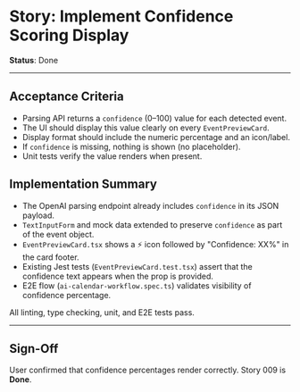# Story: Implement Confidence Scoring Display

**Status**: Done

---

## Acceptance Criteria

- Parsing API returns a `confidence` (0–100) value for each detected event.
- The UI should display this value clearly on every `EventPreviewCard`.
- Display format should include the numeric percentage and an icon/label.
- If `confidence` is missing, nothing is shown (no placeholder).
- Unit tests verify the value renders when present.

## Implementation Summary

- The OpenAI parsing endpoint already includes `confidence` in its JSON payload.
- `TextInputForm` and mock data extended to preserve `confidence` as part of the event object.
- `EventPreviewCard.tsx` shows a ⚡ icon followed by "Confidence: XX%" in the card footer.
- Existing Jest tests (`EventPreviewCard.test.tsx`) assert that the confidence text appears when the prop is provided.
- E2E flow (`ai-calendar-workflow.spec.ts`) validates visibility of confidence percentage.

All linting, type checking, unit, and E2E tests pass.

---

## Sign-Off

User confirmed that confidence percentages render correctly. Story 009 is **Done**.
